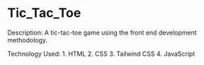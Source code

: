 # Tic_Tac_Toe

Description:
        A tic-tac-toe game using the front end development methodology.
        
Technology Used:
        1. HTML
        2. CSS
        3. Tailwind CSS
        4. JavaScript
